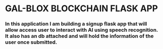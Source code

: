 # GAL-BLOX  BLOCKCHAIN FLASK APP
### In this application I am building a signup flask app that will allow access user to interact with AI using speech recognition. It also has an db attached and will hold the information of the user once submitted.